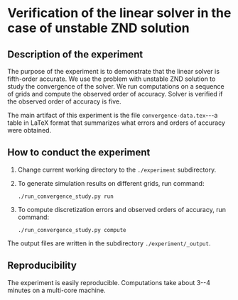 # Verification of the linear solver in the case of unstable ZND solution

## Description of the experiment

The purpose of the experiment is to demonstrate that the linear solver is
fifth-order accurate.
We use the problem with unstable ZND solution to study the convergence of the
solver.
We run computations on a sequence of grids and compute the observed order of
accuracy.
Solver is verified if the observed order of accuracy is five.

The main artifact of this experiment is the file `convergence-data.tex`---a
table in LaTeX format that summarizes what errors and orders of accuracy were
obtained.

## How to conduct the experiment

1.  Change current working directory to the `./experiment` subdirectory.

2.  To generate simulation results on different grids, run command:

		./run_convergence_study.py run

3.  To compute discretization errors and observed orders of accuracy, run
	command:

		./run_convergence_study.py compute

The output files are written in the subdirectory `./experiment/_output`.

## Reproducibility

The experiment is easily reproducible.
Computations take about 3--4 minutes on a multi-core machine.
